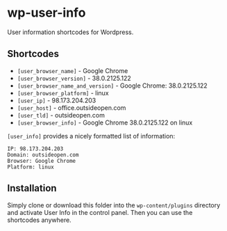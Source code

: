 # wp-user-info

User information shortcodes for Wordpress.

## Shortcodes

 * `[user_browser_name]` - Google Chrome
 * `[user_browser_version]` - 38.0.2125.122
 * `[user_browser_name_and_version]` - Google Chrome: 38.0.2125.122
 * `[user_browser_platform]` - linux
 * `[user_ip]` - 98.173.204.203
 * `[user_host]` - office.outsideopen.com
 * `[user_tld]` - outsideopen.com
 * `[user_browser_info]` - Google Chrome 38.0.2125.122 on linux

`[user_info]` provides a nicely formatted list of information:

    IP: 98.173.204.203
    Domain: outsideopen.com
    Browser: Google Chrome
    Platform: linux

## Installation

Simply clone or download this folder into the `wp-content/plugins` directory and activate User Info in the control panel. Then you can use the shortcodes anywhere.
